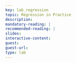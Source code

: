 ```yaml
---
key: lab_regression
topic: Regression in Practice
description:
mandatory-reading: |
recommended-reading: |
slides: 
interactive-content:
guest:
guest-url:
type: lab
---
```






